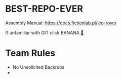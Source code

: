 # BEST-REPO-EVER

Assembly Manual: https://docs.fictionlab.pl/leo-rover

If unfamiliar with GIT click BANANA [🍌](https://docs.github.com/en/get-started/using-git)

# Team Rules 
- No Unsolicited Backrubs
- 
